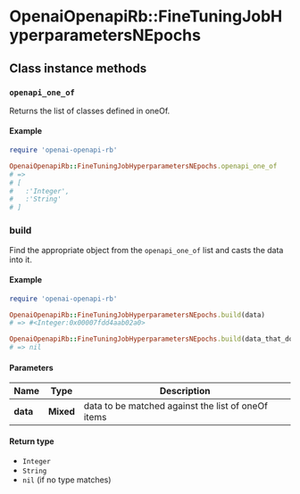 # OpenaiOpenapiRb::FineTuningJobHyperparametersNEpochs

## Class instance methods

### `openapi_one_of`

Returns the list of classes defined in oneOf.

#### Example

```ruby
require 'openai-openapi-rb'

OpenaiOpenapiRb::FineTuningJobHyperparametersNEpochs.openapi_one_of
# =>
# [
#   :'Integer',
#   :'String'
# ]
```

### build

Find the appropriate object from the `openapi_one_of` list and casts the data into it.

#### Example

```ruby
require 'openai-openapi-rb'

OpenaiOpenapiRb::FineTuningJobHyperparametersNEpochs.build(data)
# => #<Integer:0x00007fdd4aab02a0>

OpenaiOpenapiRb::FineTuningJobHyperparametersNEpochs.build(data_that_doesnt_match)
# => nil
```

#### Parameters

| Name | Type | Description |
| ---- | ---- | ----------- |
| **data** | **Mixed** | data to be matched against the list of oneOf items |

#### Return type

- `Integer`
- `String`
- `nil` (if no type matches)


